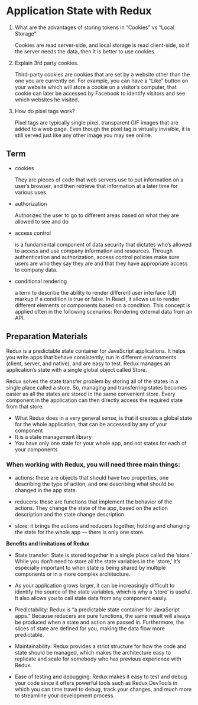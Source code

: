 # Application State with Redux

1. What are the advantages of storing tokens in “Cookies” vs “Local Storage”

   Cookies are read server-side, and local storage is read client-side, so if the server needs the data, then it is better to use cookies.

2. Explain 3rd party cookies.

   Third-party cookies are cookies that are set by a website other than the one you are currently on. For example, you can have a “Like” button on your website which will store a cookie on a visitor’s computer, that cookie can later be accessed by Facebook to identify visitors and see which websites he visited.

3. How do pixel tags work?

   Pixel tags are typically single pixel, transparent GIF images that are added to a web page. Even though the pixel tag is virtually invisible, it is still served just like any other image you may see online.

## Term

- cookies

  They are pieces of code that web servers use to put information on a user’s browser, and then retrieve that information at a later time for various uses

- authorization

  Authorized the user to go to different areas based on what they are allowed to see and do

- access control

  is a fundamental component of data security that dictates who’s allowed to access and use company information and resources. Through authentication and authorization, access control policies make sure users are who they say they are and that they have appropriate access to company data.

- conditional rendering

  a term to describe the ability to render different user interface (UI) markup if a condition is true or false. In React, it allows us to render different elements or components based on a condition. This concept is applied often in the following scenarios: Rendering external data from an API.

## Preparation Materials

Redux is a predictable state container for JavaScript applications. It helps you write apps that behave consistently, run in different environments (client, server, and native), and are easy to test. Redux manages an application’s state with a single global object called Store.

Redux solves the state transfer problem by storing all of the states in a single place called a store. So, managing and transferring states becomes easier as all the states are stored in the same convenient store. Every component in the application can then directly access the required state from that store.

- What Redux does in a very general sense, is that it creates a global state for the whole application, that can be accessed by any of your component
- It is a state management library
- You have only one state for your whole app, and not states for each of your components

### When working with Redux, you will need three main things:

- actions: these are objects that should have two properties, one describing the type of action, and one describing what should be changed in the app state.

- reducers: these are functions that implement the behavior of the actions. They change the state of the app, based on the action description and the state change description.

- store: it brings the actions and reducers together, holding and changing the state for the whole app — there is only one store.

**Benefits and limitations of Redux**

- State transfer: State is stored together in a single place called the ‘store.’ While you don’t need to store all the state variables in the ‘store,’ it’s especially important to when state is being shared by multiple components or in a more complex architecture.

- As your application grows larger, it can be increasingly difficult to identify the source of the state variables, which is why a ‘store’ is useful. It also allows you to call state data from any component easily.

- Predictability: Redux is “a predictable state container for JavaScript apps.” Because reducers are pure functions, the same result will always be produced when a state and action are passed in. Furthermore, the slices of state are defined for you, making the data flow more predictable.

- Maintainability: Redux provides a strict structure for how the code and state should be managed, which makes the architecture easy to replicate and scale for somebody who has previous experience with Redux.

- Ease of testing and debugging: Redux makes it easy to test and debug your code since it offers powerful tools such as Redux DevTools in which you can time travel to debug, track your changes, and much more to streamline your development process.
